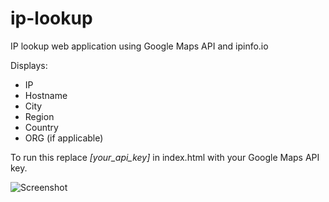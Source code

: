 # ip-lookup
IP lookup web application using Google Maps API and ipinfo.io

Displays:
- IP
- Hostname
- City
- Region
- Country
- ORG (if applicable)

To run this replace *[your_api_key]* in index.html with your Google Maps API key.

![Screenshot](http://i.imgur.com/Zoiil53.jpg)
